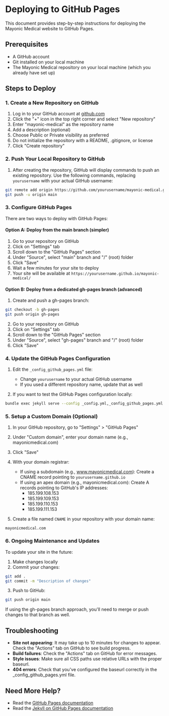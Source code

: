 # Deploying to GitHub Pages

This document provides step-by-step instructions for deploying the Mayonic Medical website to GitHub Pages.

## Prerequisites

- A GitHub account
- Git installed on your local machine
- The Mayonic Medical repository on your local machine (which you already have set up)

## Steps to Deploy

### 1. Create a New Repository on GitHub

1. Log in to your GitHub account at [github.com](https://github.com)
2. Click the "+" icon in the top right corner and select "New repository"
3. Enter "mayonic-medical" as the repository name
4. Add a description (optional)
5. Choose Public or Private visibility as preferred
6. Do not initialize the repository with a README, .gitignore, or license
7. Click "Create repository"

### 2. Push Your Local Repository to GitHub

1. After creating the repository, GitHub will display commands to push an existing repository. Use the following commands, replacing `yourusername` with your actual GitHub username:

```bash
git remote add origin https://github.com/yourusername/mayonic-medical.git
git push -u origin main
```

### 3. Configure GitHub Pages

There are two ways to deploy with GitHub Pages:

#### Option A: Deploy from the main branch (simpler)

1. Go to your repository on GitHub
2. Click on "Settings" tab
3. Scroll down to the "GitHub Pages" section
4. Under "Source", select "main" branch and "/" (root) folder
5. Click "Save"
6. Wait a few minutes for your site to deploy
7. Your site will be available at `https://yourusername.github.io/mayonic-medical/`

#### Option B: Deploy from a dedicated gh-pages branch (advanced)

1. Create and push a gh-pages branch:

```bash
git checkout -b gh-pages
git push origin gh-pages
```

2. Go to your repository on GitHub
3. Click on "Settings" tab
4. Scroll down to the "GitHub Pages" section
5. Under "Source", select "gh-pages" branch and "/" (root) folder
6. Click "Save"

### 4. Update the GitHub Pages Configuration

1. Edit the `_config_github_pages.yml` file:
   - Change `yourusername` to your actual GitHub username
   - If you used a different repository name, update that as well

2. If you want to test the GitHub Pages configuration locally:

```bash
bundle exec jekyll serve --config _config.yml,_config_github_pages.yml
```

### 5. Setup a Custom Domain (Optional)

1. In your GitHub repository, go to "Settings" > "GitHub Pages"
2. Under "Custom domain", enter your domain name (e.g., mayonicmedical.com)
3. Click "Save"
4. With your domain registrar:
   - If using a subdomain (e.g., www.mayonicmedical.com): Create a CNAME record pointing to `yourusername.github.io`
   - If using an apex domain (e.g., mayonicmedical.com): Create A records pointing to GitHub's IP addresses:
     - 185.199.108.153
     - 185.199.109.153
     - 185.199.110.153
     - 185.199.111.153

5. Create a file named `CNAME` in your repository with your domain name:

```
mayonicmedical.com
```

### 6. Ongoing Maintenance and Updates

To update your site in the future:

1. Make changes locally
2. Commit your changes:

```bash
git add .
git commit -m "Description of changes"
```

3. Push to GitHub:

```bash
git push origin main
```

If using the gh-pages branch approach, you'll need to merge or push changes to that branch as well.

## Troubleshooting

- **Site not appearing**: It may take up to 10 minutes for changes to appear. Check the "Actions" tab on GitHub to see build progress.
- **Build failures**: Check the "Actions" tab on GitHub for error messages.
- **Style issues**: Make sure all CSS paths use relative URLs with the proper baseurl.
- **404 errors**: Check that you've configured the baseurl correctly in the _config_github_pages.yml file.

## Need More Help?

- Read the [GitHub Pages documentation](https://docs.github.com/en/pages)
- Read the [Jekyll on GitHub Pages documentation](https://jekyllrb.com/docs/github-pages/) 